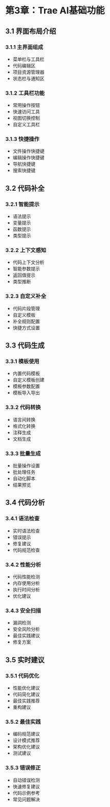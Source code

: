 # 第3章：Trae AI基础功能

## 3.1 界面布局介绍

### 3.1.1 主界面组成
- 菜单栏与工具栏
- 代码编辑区
- 项目资源管理器
- 状态栏与通知区

### 3.1.2 工具栏功能
- 常用操作按钮
- 快速访问工具
- 视图切换控制
- 自定义工具栏

### 3.1.3 快捷操作
- 文件操作快捷键
- 编辑操作快捷键
- 导航快捷键
- 搜索快捷键

## 3.2 代码补全

### 3.2.1 智能提示
- 语法提示
- 变量提示
- 函数提示
- 类型提示

### 3.2.2 上下文感知
- 代码上下文分析
- 智能参数提示
- 返回值提示
- 类型推断

### 3.2.3 自定义补全
- 代码片段管理
- 自定义模板
- 补全规则配置
- 快捷方式设置

## 3.3 代码生成

### 3.3.1 模板使用
- 内置代码模板
- 自定义模板创建
- 模板参数配置
- 模板导入导出

### 3.3.2 代码转换
- 语言间转换
- 格式化转换
- 注释生成
- 文档生成

### 3.3.3 批量生成
- 批量操作设置
- 批处理任务
- 自动化脚本
- 结果预览

## 3.4 代码分析

### 3.4.1 语法检查
- 实时语法检查
- 错误提示
- 修复建议
- 代码规范检查

### 3.4.2 性能分析
- 代码性能检测
- 内存使用分析
- 执行时间分析
- 优化建议

### 3.4.3 安全扫描
- 漏洞检测
- 安全风险分析
- 最佳实践建议
- 修复方案

## 3.5 实时建议

### 3.5.1 代码优化
- 性能优化建议
- 代码简化建议
- 最佳实践推荐
- 重构建议

### 3.5.2 最佳实践
- 编码规范建议
- 设计模式推荐
- 架构优化建议
- 测试建议

### 3.5.3 错误修正
- 自动错误检测
- 快速修复建议
- 代码示例参考
- 常见问题解决